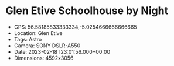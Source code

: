 # Glen Etive Schoolhouse by Night

- GPS: 56.58185833333334,-5.0254666666666665
- Location: Glen Etive
- Tags: Astro
- Camera: SONY DSLR-A550
- Date: 2023-02-18T23:01:56.000+00:00
- Dimensions: 4592x3056
